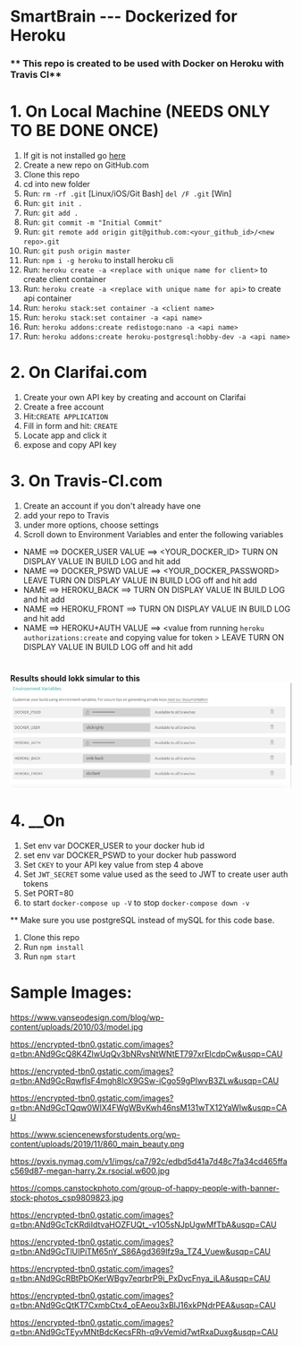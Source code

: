 # __**SmartBrain --- Dockerized for Heroku**__
### __** This repo is created to be used with Docker on Heroku with Travis CI**__
#
# __1. On Local Machine (NEEDS ONLY TO BE DONE ONCE)__
1. If git is not installed go [here](https://github.com/git-guides/install-git)
1. Create a new repo on GitHub.com
1. Clone this repo
1. cd into new folder
1. Run: `rm -rf .git` [Linux/iOS/Git Bash] `del /F .git` [Win]
1. Run: `git init .`
1. Run: `git add .`
1. Run: `git commit -m "Initial Commit"`
1. Run: `git remote add origin git@github.com:<your_github_id>/<new repo>.git`
1. Run: `git push origin master`
1. Run: `npm i -g heroku` to install heroku cli
1. Run: `heroku create -a <replace with unique name for client>` to create client container
1. Run: `heroku create -a <replace with unique name for api>` to create api container
1. Run: `heroku stack:set container -a <client name>`
1. Run: `heroku stack:set container -a <api name>`
1. Run: `heroku addons:create redistogo:nano -a <api name>`
1. Run: `heroku addons:create heroku-postgresql:hobby-dev -a <api name>`

# 2. __On Clarifai.com__
1. Create your own API key by creating and account on Clarifai  
1. Create a free account
1. Hit:`CREATE APPLICATION`
1. Fill in form and hit: `CREATE`
1. Locate app and click it
1. expose and copy API key


# 3. __On Travis-CI.com__
1. Create an account if you don't already have one
1. add your repo to Travis
1. under more options, choose settings
1. Scroll down to Environment Variables and enter the following variables
* NAME ==> DOCKER_USER VALUE ==> <YOUR_DOCKER_ID> TURN ON DISPLAY VALUE IN BUILD LOG and hit add
* NAME ==> DOCKER_PSWD VALUE ==> <YOUR_DOCKER_PASSWORD> LEAVE TURN ON DISPLAY VALUE IN BUILD LOG off and hit add
* NAME ==> HEROKU_BACK ==> <replace with unique name for api> TURN ON DISPLAY VALUE IN BUILD LOG and hit add
* NAME ==> HEROKU_FRONT ==> <replace with unique name for client> TURN ON DISPLAY VALUE IN BUILD LOG and hit add
* NAME ==> HEROKU+AUTH VALUE ==> <value from running `heroku authorizations:create` and copying value for token > LEAVE TURN ON DISPLAY VALUE IN BUILD LOG off and hit add
#
__Results should lokk simular to this__
![Travis-CI Environemnt Variables](/images/travis_env_vars.png)



# 4. __On
1. Set env var DOCKER_USER to your docker hub id
2. set env var DOCKER_PSWD to your docker hub password
3. Set `CKEY` to your API key value from step 4 above
6. Set `JWT_SECRET` some value used as the seed to JWT to create user auth tokens
7. Set PORT=80
8. to start `docker-compose up -V` to stop `docker-compose down -v`




** Make sure you use postgreSQL instead of mySQL for this code base.


1. Clone this repo
2. Run `npm install`
3. Run `npm start`

# __Sample Images:__

https://www.vanseodesign.com/blog/wp-content/uploads/2010/03/model.jpg

https://encrypted-tbn0.gstatic.com/images?q=tbn:ANd9GcQ8K4ZlwUqQv3bNRvsNtWNtET797xrEIcdpCw&usqp=CAU

https://encrypted-tbn0.gstatic.com/images?q=tbn:ANd9GcRqwfIsF4mgh8IcX9GSw-iCgo59gPIwvB3ZLw&usqp=CAU

https://encrypted-tbn0.gstatic.com/images?q=tbn:ANd9GcTQqw0WIX4FWgWBvKwh46nsM131wTX12YaWIw&usqp=CAU

https://www.sciencenewsforstudents.org/wp-content/uploads/2019/11/860_main_beauty.png

https://pyxis.nymag.com/v1/imgs/ca7/92c/edbd5d41a7d48c7fa34cd465ffac569d87-megan-harry.2x.rsocial.w600.jpg

https://comps.canstockphoto.com/group-of-happy-people-with-banner-stock-photos_csp9809823.jpg

https://encrypted-tbn0.gstatic.com/images?q=tbn:ANd9GcTcKRdiIdtvaHOZFUQt_-v1O5sNJpUgwMfTbA&usqp=CAU

https://encrypted-tbn0.gstatic.com/images?q=tbn:ANd9GcTlUIPiTM65nY_S86Agd369lfz9a_TZ4_Vuew&usqp=CAU

https://encrypted-tbn0.gstatic.com/images?q=tbn:ANd9GcRBtPbOKerWBgv7eqrbrP9i_PxDvcFnya_iLA&usqp=CAU

https://encrypted-tbn0.gstatic.com/images?q=tbn:ANd9GcQtKT7CxmbCtx4_oEAeou3xBlJ16xkPNdrPEA&usqp=CAU

https://encrypted-tbn0.gstatic.com/images?q=tbn:ANd9GcTEyvMNtBdcKecsFRh-q9vVemid7wtRxaDuxg&usqp=CAU
